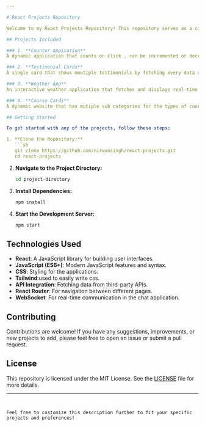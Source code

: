 ```yaml
---

# React Projects Repository

Welcome to my React Projects Repository! This repository serves as a collection of various React projects that I have developed. Each project demonstrates different features, techniques, and best practices in React development. Whether you are a fellow developer, a potential employer, or someone interested in React, you'll find a variety of projects here that showcase my skills and understanding of React.

## Projects Included

### 1. **Counter Appication**
A dynamic application that counts on click , can be incremented or decremented. Also it has a reset button to reset the count to 0.

### 2. **Testimonial Cards**
A single card that shows mmutiple testimonials by fetching every data about the person and his/her revies from another file(data.js).

### 3. **Weather App**
An interactive weather application that fetches and displays real-time weather data based on user input. This project includes API integration, conditional rendering.

### 4. **Course Cards**
A dynamic website that has mutiple sub categories for the types of courses availiable and can be sorted according to the buttons. The application feteches every data from an API call to get course details.

## Getting Started

To get started with any of the projects, follow these steps:

1. **Clone the Repository:**
   ```sh
   git clone https://github.com/nirwansingh/react-projects.git
   cd react-projects
   ```

2. **Navigate to the Project Directory:**
   ```sh
   cd project-directory
   ```

3. **Install Dependencies:**
   ```sh
   npm install
   ```

4. **Start the Development Server:**
   ```sh
   npm start
   ```

## Technologies Used

- **React**: A JavaScript library for building user interfaces.
- **JavaScript (ES6+)**: Modern JavaScript features and syntax.
- **CSS**: Styling for the applications.
- **Tailwind**:used to easily write css.
- **API Integration**: Fetching data from third-party APIs.
- **React Router**: For navigation between different pages.
- **WebSocket**: For real-time communication in the chat application.

## Contributing

Contributions are welcome! If you have any suggestions, improvements, or new projects to add, please feel free to open an issue or submit a pull request.

## License

This repository is licensed under the MIT License. See the [LICENSE](LICENSE) file for more details.

---
```


Feel free to customize this description further to fit your specific projects and preferences!
